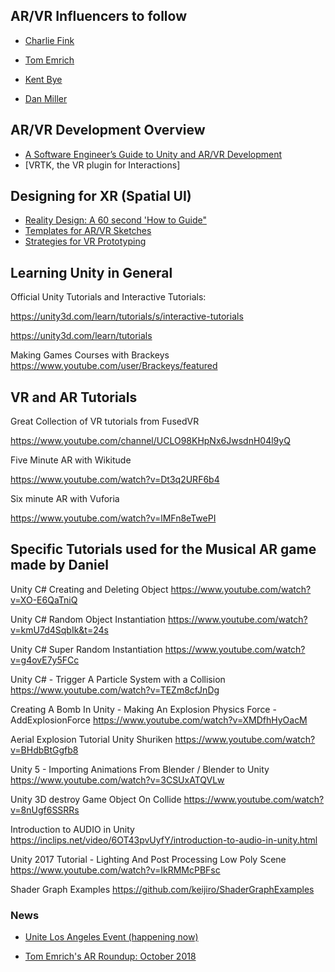 ## AR/VR Influencers to follow
* [Charlie Fink](http://www.charliefink.com/)

* [Tom Emrich](https://twitter.com/tomemrich)

* [Kent Bye](https://twitter.com/kentbye/status/1054440480291733504)

* [Dan Miller](https://twitter.com/DanMillerDev)

## AR/VR Development Overview
* [A Software Engineer’s Guide to Unity and AR/VR Development](https://blog.betawave.io/a-software-engineers-guide-to-unity-and-ar-vr-development-part-2-5d2a696e3b8c)
* [VRTK, the VR plugin for Interactions]

## Designing for XR (Spatial UI)
* [Reality Design: A 60 second 'How to Guide"](https://medium.com/inborn-experience/reality-design-a-60-second-how-to-guide-f7a43709c9c6)
* [Templates for AR/VR Sketches](https://medium.com/inborn-experience/templates-for-ar-vr-sketches-e424dfb60e54)
* [Strategies for VR Prototyping](https://medium.com/inborn-experience/strategies-for-vr-prototyping-810e0d3aa21d)

## Learning Unity in General

Official Unity Tutorials and Interactive Tutorials:

https://unity3d.com/learn/tutorials/s/interactive-tutorials

https://unity3d.com/learn/tutorials

Making Games Courses with Brackeys
https://www.youtube.com/user/Brackeys/featured

## VR and AR Tutorials

Great Collection of VR tutorials from FusedVR

https://www.youtube.com/channel/UCLO98KHpNx6JwsdnH04l9yQ

Five Minute AR with Wikitude

https://www.youtube.com/watch?v=Dt3q2URF6b4

Six minute AR with Vuforia

https://www.youtube.com/watch?v=lMFn8eTwePI

## Specific Tutorials used for the Musical AR game made by Daniel

Unity C# Creating and Deleting Object
https://www.youtube.com/watch?v=XO-E6QaTniQ


Unity C# Random Object Instantiation
https://www.youtube.com/watch?v=kmU7d4SqbIk&t=24s

Unity C# Super Random Instantiation
https://www.youtube.com/watch?v=g4ovE7y5FCc

Unity C# - Trigger A Particle System with a Collision
https://www.youtube.com/watch?v=TEZm8cfJnDg

Creating A Bomb In Unity - Making An Explosion Physics Force - AddExplosionForce
https://www.youtube.com/watch?v=XMDfhHyOacM

Aerial Explosion Tutorial Unity Shuriken
https://www.youtube.com/watch?v=BHdbBtGgfb8

Unity 5 - Importing Animations From Blender / Blender to Unity
https://www.youtube.com/watch?v=3CSUxATQVLw

Unity 3D destroy Game Object On Collide
https://www.youtube.com/watch?v=8nUgf6SSRRs

Introduction to AUDIO in Unity
https://inclips.net/video/6OT43pvUyfY/introduction-to-audio-in-unity.html

Unity 2017 Tutorial - Lighting And Post Processing Low Poly Scene
https://www.youtube.com/watch?v=IkRMMcPBFsc

Shader Graph Examples
https://github.com/keijiro/ShaderGraphExamples


### News
* [Unite Los Angeles Event (happening now)](https://blogs.unity3d.com/2018/10/24/a-peek-at-the-new-visual-effect-graph-cinecast-our-first-sample-game-and-more-from-unite-los-angeles/)

* [Tom Emrich's AR Roundup: October 2018](https://medium.com/super-ventures-blog/the-ar-roundup-october-2018-988b5368125f)